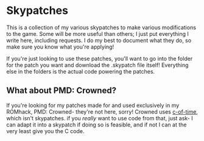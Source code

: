 # Skypatches
This is a collection of my various skypatches to make various modifications to the game. Some will be more useful than others; I just put everything I write here, including requests. I do my best to document what they do, so make sure you know what you're applying!

If you're just looking to use these patches, you'll want to go into the folder for the patch you want and download the .skypatch file itself! Everything else in the folders is the actual code powering the patches.

## What about PMD: Crowned?
If you're looking for my patches made for and used exclusively in my ROMhack, PMD: Crowned- they're not here, sorry! Crowned uses [c-of-time](https://github.com/SkyTemple/c-of-time), which isn't skypatches. if you *really* want to use code from that, just ask- I can adapt it into a skypatch if doing so is feasible, and if not I can at the very least give you the C code.
